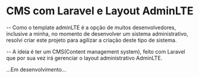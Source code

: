 # CMS com Laravel e Layout AdminLTE

-- Como o template adminLTE é a opção de muitos desenvolvedores, inclusive a minha, no momento de desenvolver um sistema administrativo, resolvi criar este projeto para agilizar a criação deste tipo de sistema. 

-- A ideia é ter um CMS(Content management system), feito com Laravel que por sua vez irá gerenciar o layout administrativo AdminLTE. 

...Em desenvolvimento...
